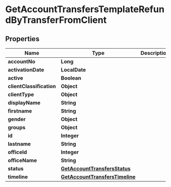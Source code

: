 

# GetAccountTransfersTemplateRefundByTransferFromClient


## Properties

| Name | Type | Description | Notes |
|------------ | ------------- | ------------- | -------------|
|**accountNo** | **Long** |  |  [optional] |
|**activationDate** | **LocalDate** |  |  [optional] |
|**active** | **Boolean** |  |  [optional] |
|**clientClassification** | **Object** |  |  [optional] |
|**clientType** | **Object** |  |  [optional] |
|**displayName** | **String** |  |  [optional] |
|**firstname** | **String** |  |  [optional] |
|**gender** | **Object** |  |  [optional] |
|**groups** | **Object** |  |  [optional] |
|**id** | **Integer** |  |  [optional] |
|**lastname** | **String** |  |  [optional] |
|**officeId** | **Integer** |  |  [optional] |
|**officeName** | **String** |  |  [optional] |
|**status** | [**GetAccountTransfersStatus**](GetAccountTransfersStatus.md) |  |  [optional] |
|**timeline** | [**GetAccountTransfersTimeline**](GetAccountTransfersTimeline.md) |  |  [optional] |



